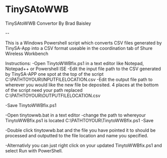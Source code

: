 # TinySAtoWWB

TinySAtoWWB Convertor
By Brad Baisley

--

This is a Windows Powershell script which converts CSV files generated by TinySA-App into a CSV format useable in the coordination tab of Shure Wireless Workbench


Instructions:
-Open TinytoWWBfix.ps1 in a text editor like Notepad, Notepad++ or Powershell ISE
-Edit the input file path to the CSV generated by TinySA-APP one spot at the top of the script C:\PATHTOYOUR\INPUTFILELOCATION.csv
-Edit the output file path to wherever you would like the new file be deposited.  4 places at the bottom of the script need your path replaced C:\PATHTOYOUR\OUTPUTFILELOCATION.csv 

-Save TinytoWWBfix.ps1 

-Open tinytowwb.bat in a text editor
-change the path to whereyour TinytoWWBfix.ps1 is located C:\PATHTOYOUR\TinytoWWBfix.ps1
-Save

-Double click tinytowwb.bat and the file you have pointed it to should be processed and outputted to the file location and name you specified.

-Alternativly you can just right click on your updated TinytoWWBfix.ps1 and select Run with PowerShell.
